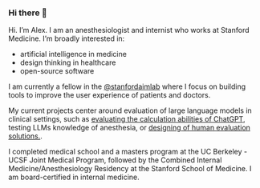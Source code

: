 ### Hi there 👋

Hi. I’m Alex. I am an anesthesiologist and internist who works at Stanford Medicine. I’m broadly interested in:

- artificial intelligence in medicine
- design thinking in healthcare
- open-source software
  
I am currently a fellow in the [@stanfordaimlab](https://github.com/stanfordaimlab) where I focus on building tools to improve the user experience of patients and doctors.

My current projects center around evaluation of large language models in clinical settings, such as [evaluating the calculation abilities of ChatGPT](https://github.com/stanfordaimlab/llm-as-clinical-calculator/), testing LLMs knowledge of anesthesia, or [designing of human evaluation solutions.](https://alx.gd/archive).

I completed medical school and a masters program  at the UC Berkeley - UCSF Joint Medical Program, followed by the Combined Internal Medicine/Anesthesiology Residency at the Stanford School of Medicine. I am board-certified in internal medicine.

